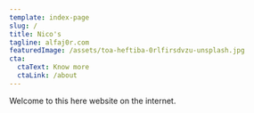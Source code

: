 ```yaml
---
template: index-page
slug: /
title: Nico's
tagline: alfaj0r.com
featuredImage: /assets/toa-heftiba-0rlfirsdvzu-unsplash.jpg
cta:
  ctaText: Know more
  ctaLink: /about
---
```

Welcome to this here website on the internet.